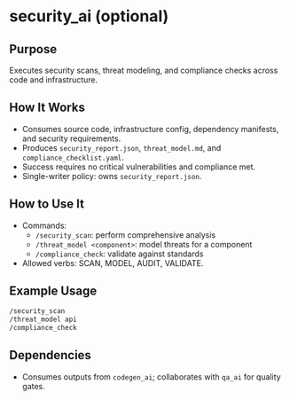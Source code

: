 # security_ai (optional)

## Purpose
Executes security scans, threat modeling, and compliance checks across code and infrastructure.

## How It Works
- Consumes source code, infrastructure config, dependency manifests, and security requirements.
- Produces `security_report.json`, `threat_model.md`, and `compliance_checklist.yaml`.
- Success requires no critical vulnerabilities and compliance met.
- Single-writer policy: owns `security_report.json`.

## How to Use It
- Commands:
  - `/security_scan`: perform comprehensive analysis
  - `/threat_model <component>`: model threats for a component
  - `/compliance_check`: validate against standards
- Allowed verbs: SCAN, MODEL, AUDIT, VALIDATE.

## Example Usage
```bash
/security_scan
/threat_model api
/compliance_check
```

## Dependencies
- Consumes outputs from `codegen_ai`; collaborates with `qa_ai` for quality gates.